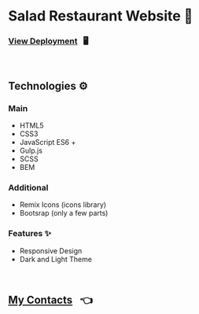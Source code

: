 # Salad Restaurant Website 🥗

### [View Deployment](https://alexandrspevakov.github.io/restaurant-landing/) &nbsp; 🖥️

<br/>

## Technologies ⚙️

### Main

- HTML5
- CSS3
- JavaScript ES6 +
- Gulp.js
- SCSS
- BEM

### Additional

- Remix Icons (icons library)
- Bootsrap (only a few parts)

### Features ✨

- Responsive Design
- Dark and Light Theme

<br/>

## [My Contacts](https://github.com/AlexandrSpevakov#contact-me) &nbsp; 👈
